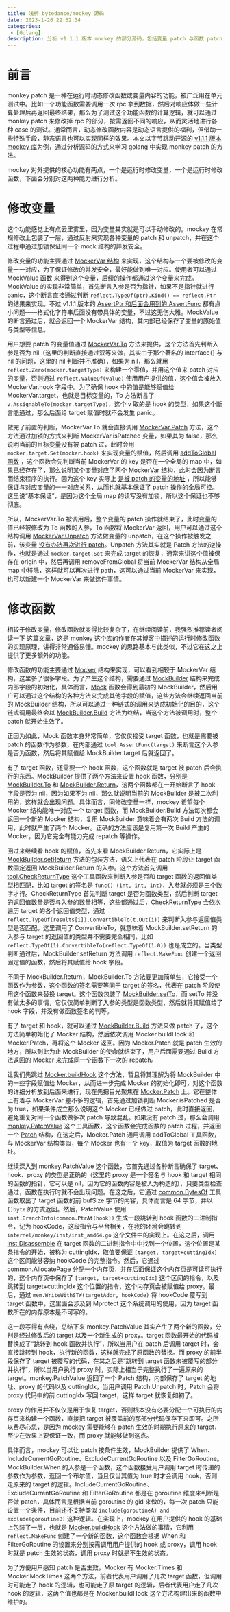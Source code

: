```yaml
---
title: 浅析 bytedance/mockey 源码
date: 2023-1-26 22:32:34
categories:
 - [Golang]
description: 分析 v1.1.1 版本 mockey 的部分源码，包括变量 patch 与函数 patch
---
```


# 前言

monkey patch 是一种在运行时动态修改函数或变量内容的功能，被广泛用在单元测试中。比如一个功能函数需要调用一次 rpc 拿到数据，然后对响应体做一些计算处理后再返回最终结果，那么为了测试这个功能函数的计算逻辑，就可以通过 monkey patch 来修改掉 rpc 的部分，按需返回不同的响应，从而灵活地进行各种 case 的测试。通常而言，动态修改函数内容是动态语言提供的福利，但借助一些特殊手段，静态语言也可以实现同样的效果。本文以字节跳动开源的 [v1.1.1 版本 mockey 库](https://github.com/bytedance/mockey/tree/v1.1.1)为例，通过分析源码的方式来学习 golang 中实现 monkey patch 的方法。

mockey 对外提供的核心功能有两点，一个是运行时修改变量，一个是运行时修改函数，下面会分别对这两种能力进行分析。

# 修改变量

这个功能感觉上有点云里雾里，因为变量其实就是可以手动修改的。mockey 在常规修改上包装了一层，通过反射来实现各种变量的 patch 和 unpatch，并在这个过程中通过加锁保证同一个 mock 结构的并发安全。

修改变量的功能主要通过 [MockerVar 结构](https://github.com/bytedance/mockey/blob/v1.1.1/mock_var.go#L34-L43) 来实现，这个结构与一个要被修改的变量一一对应，为了保证修改的并发安全，最好能做到唯一对应。使用者可以通过 [MockValue 函数](https://github.com/bytedance/mockey/blob/v1.1.1/mock_var.go#L45-L54) 来得到这个变量，后续的操作都通过这个变量来完成。MockValue 的实现非常简单，首先断言入参是否为指针，如果不是指针就进行 panic，这个断言直接通过判断 `reflect.TypeOf(ptr).Kind() == reflect.Ptr` 的结果来实现。不过 v1.1.1 版本的 [AssertPtr 和后面会用到的 AssertFunc](https://github.com/bytedance/mockey/blob/v1.1.1/internal/tool/assert.go#L39-L45) 都有点小问题——格式化字符串后面没有带具体的变量，不过这无伤大雅。MockValue 的断言通过后，就会返回一个 MockerVar 结构，其内部已经保存了变量的原始值与类型等信息。

用户想要 patch 的变量值通过 [MockerVar.To](https://github.com/bytedance/mockey/blob/v1.1.1/mock_var.go#L55-L69) 方法来提供，这个方法首先判断入参是否为 nil（这里的判断直接通过双等来做，其实由于那个著名的 interface{} 与 nil 的问题，这里的 nil 判断并不准确），如果为 nil，那么就用 `reflect.Zero(mocker.targetType)` 来构建一个零值，并用这个值来 patch 对应的变量，否则通过 `reflect.ValueOf(value)` 使用用户提供的值，这个值会被放入 MockerVar.hook 字段中。为了确保 hook 中的值是能够赋值给 MockerVar.target，也就是目标变量的，To 方法断言了 `v.AssignableTo(mocker.targetType)`，这个 v 取的是 hook 的类型，如果这个断言能通过，那么后面给 target 赋值时就不会发生 panic。

做完了前置的判断，MockerVar.To 就会直接调用 [MockerVar.Patch](https://github.com/bytedance/mockey/blob/v1.1.1/mock_var.go#L71-L84) 方法，这个方法通过加锁的方式来判断 MockerVar.isPatched 变量，如果其为 false，那么说明当前的目标变量没有被 patch 过，此时会用 `mocker.target.Set(mocker.hook)` 来实现变量的赋值，然后调用 [addToGlobal 函数](https://github.com/bytedance/mockey/blob/v1.1.1/convey.go#L51-L58) ，这个函数会先判断当前 MockerVar 的 key 是否在一个全局的 map 中，如果已经存在了，那么说明某个变量对应了两个 MockerVar 结构，此时会因为断言而结束程序的执行。因为这个 key 实际上 [是被 patch 的变量的地址](https://github.com/bytedance/mockey/blob/v1.1.1/mock_var.go#L102-L104) ，所以能够保证与对应变量的一一对应关系，从而也就基本保证了 patch 操作的全局可控。这里说“基本保证”，是因为这个全局 map 的读写没有加锁，所以这个保证也不够彻底。

所以，MockerVar.To 被调用后，整个变量的 patch 操作就结束了，此时变量的值已经被修改为 To 函数的入参，To 函数将 MockerVar 返回，用户可以通过这个结构调用 [MockerVar.Unpatch](https://github.com/bytedance/mockey/blob/v1.1.1/mock_var.go#L86-L100) 方法做变量的 unpatch，在这个操作被触发之前，该变量 [没有办法再次进行 patch](https://github.com/bytedance/mockey/blob/v1.1.1/mock_var.go#L72-L75)。Unpatch 方法其实就是 Patch 方法的逆操作，也就是通过 `mocker.target.Set` 来完成 target 的恢复，通常来讲这个值被保存在 origin 中，然后再调用 removeFromGlobal 将当前 MockerVar 结构从全局 map 中移除，这样就可以再次进行 path，这可以通过当前 MockerVar 来实现，也可以新建一个 MockerVar 来做这件事情。

# 修改函数

相较于修改变量，修改函数就变得比较复杂了，在继续阅读前，我强烈推荐读者阅读一下 [这篇文章](https://bou.ke/blog/monkey-patching-in-go/)，这是 [monkey](https://github.com/bouk/monkey) 这个库的作者在其博客中描述的运行时修改函数的实现原理，讲得非常通俗易懂。mockey 的思路基本与此类似，不过它在这之上提供了更多额外的功能。

修改函数的功能主要通过 [Mocker](https://github.com/bytedance/mockey/blob/v1.1.1/mock.go#L35-L47) 结构来实现，可以看到相较于 MockerVar 结构，这里多了很多字段。为了产生这个结构，需要通过 [MockBuilder](https://github.com/bytedance/mockey/blob/v1.1.1/mock.go#L49-L59) 结构来完成内部字段的初始化，具体而言，[Mock](https://github.com/bytedance/mockey/blob/v1.1.1/mock.go#L61-L67) 函数会得到最初的 MockBuilder，然后用户可以通过这个结构的各种方法来完成其他字段的赋值，这些方法会继续返回当前的 MockBuilder 结构，所以可以通过一种链式的调用来达成初始化的目的，这个链式调用最终会以 [MockBuilder.Build](https://github.com/bytedance/mockey/blob/v1.1.1/mock.go#L153-L158) 方法为终结，当这个方法被调用时，整个 patch 就开始生效了。

正因为如此，Mock 函数本身非常简单，它仅仅接受 target 函数，也就是需要被 patch 的函数作为参数，在内部通过 `tool.AssertFunc(target)` 来断言这个入参是否为函数，然后将其赋值给 MockBuilder.target 后就返回了。

有了 target 函数，还需要一个 hook 函数，这个函数就是 target 被 patch 后会执行的东西。MockBuilder 提供了两个方法来设置 hook 函数，分别是 [MockBuilder.To](https://github.com/bytedance/mockey/blob/v1.1.1/mock.go#L112-L115) 和 [MockBuilder.Return](https://github.com/bytedance/mockey/blob/v1.1.1/mock.go#L117-L120)，这两个函数都在一开始断言了 hook 字段是否为 nil，因为如果不为 nil，那么就说明当前的 MockBuilder 是被二次利用的，这样就会出现问题。具体而言，同修改变量一样，mockey 希望每个 Mocker 结构能唯一对应一个 target 函数，而 MockBuilder.Build 方法每次都会返回一个新的 Mocker 结构，复用 MockBuilder 意味着会有两次 Build 方法的调用，此时就产生了两个 Mocker。正确的方法应该是复用第一次 Build 产生的 Mocker，因为它完全有能力完成 repatch 等操作。

回过来继续看 hook 的赋值，首先来看 MockBuilder.Return，它实际上是 [MockBuilder.setReturn](https://github.com/bytedance/mockey/blob/v1.1.1/mock.go#L136-L151) 方法的包装方法，语义上代表在 patch 阶段让 target 函数固定返回 MockBuilder.Return 的入参。这个方法首先调用 [tool.CheckReturnType](https://github.com/bytedance/mockey/blob/v1.1.1/internal/tool/check.go#L23-L33) 这个工具函数来判断入参是否和 target 函数的返回值类型相匹配，比如 target 的签名是 `func() (int, int, int)`，入参就必须是三个数字才行。CheckReturnType 首先判断  target 是否为函数类型，然后判断 target 的返回值数量是否与入参的数量相等，这些都通过后，CheckReturnType 会依次遍历 target 的各个返回值类型，通过 `reflect.TypeOf(results[i]).ConvertibleTo(t.Out(i))` 来判断入参与返回值类型是否匹配。这里调用了 ConvertibleTo，就意味着 MockBuilder.setReturn 的入参与 target 的返回值的类型并不需要完全相同，比如 `reflect.TypeOf(1).ConvertibleTo(reflect.TypeOf(1.0))` 也是成立的。当类型判断通过后，MockBuilder.setReturn 方法调用 `reflect.MakeFunc` 创建一个返回固定值的函数，然后将其赋值给 hook 字段。

不同于 MockBuilder.Return，MockBuilder.To 方法要更加简单些，它接受一个函数作为参数，这个函数的签名需要等同于 target 的签名，代表在 patch 阶段使用这个函数来替换 target。这个函数包装了 [MockBuilder.setTo](https://github.com/bytedance/mockey/blob/v1.1.1/mock.go#L105-L110)，而 setTo 并没有做太多的事情，它仅仅简单判断了入参的类型是函数类型，然后就将其赋值给了 hook 字段，并没有做函数签名的判等。

有了 target 和 hook，就可以通过 [MockBuilder.Build](https://github.com/bytedance/mockey/blob/v1.1.1/mock.go#L153-L158) 方法来做 patch 了，这个方法简单初始化了 Mocker 结构，然后依次调用 Mocker.buildHook 和 Mocker.Patch，再将这个 Mocker 返回。因为 Mocker.Patch 就是 patch 生效的地方，所以到此为止 MockBuilder 的使命就结束了，用户后面需要通过 Build 方法返回的 Mocker 来完成同一个函数下一次的 repatch。

让我们先跳过 [Mocker.buildHook](https://github.com/bytedance/mockey/blob/v1.1.1/mock.go#L175-L235) 这个方法，暂且将其理解为将 MockBuilder 中的一些字段赋值给 Mocker，从而进一步完成 Mocker 的初始化即可，对这个函数的详细分析放到后面来进行，现在先把目光聚焦在 [Mocker.Patch](https://github.com/bytedance/mockey/blob/v1.1.1/mock.go#L237-L249) 上。它在整体上有着与 MockerVar 差不多的逻辑，首先通过加锁判断 Mocker.isPatched 是否为 true，如果条件成立那么说明这个 Mocker 已经做过 patch，此时直接返回，避免重复对同一个函数做多次 patch 导致混乱。如果没有 patch 过，那么会调用 [monkey.PatchValue](https://github.com/bytedance/mockey/blob/v1.1.1/internal/monkey/patch.go#L42-L74) 这个工具函数，这个函数会完成函数的 patch 过程，并返回一个 [Patch](https://github.com/bytedance/mockey/blob/v1.1.1/internal/monkey/patch.go#L29-L34) 结构，在这之后，Mocker.Patch 通用调用 addToGlobal 工具函数，与 MockerVar 结构类似，每个 Mocker 也有一个 key，取值为 target 函数的地址。

继续深入到 monkey.PatchValue 这个函数，它首先通过各种断言确保了 target、hook、proxy 的类型是正确的（这里的 proxy 是一个签名与 hook 和 target 相同的函数的指针，它可以是 nil，因为它的函数内容是被人为构造的），只要类型检查通过，函数在执行时就不会出现问题。在这之后，它通过 [common.BytesOf](https://github.com/bytedance/mockey/blob/v1.1.1/internal/monkey/common/transform.go#L36-L42) 工具函数取出了 target 函数的前 bufSize 字节的内容，具体而言是 64 字节，并以 `[]byte` 的方式返回。然后，PatchValue 使用 `inst.BranchInto(common.PtrAt(hook))` 生成一段跳转到 hook 函数的二进制指令，记为 hookCode，这段指令与平台相关，在我的环境会跳转到 `internel/monkey/inst/inst_amd64.go` 这个文件中的实现上。在这之后，调用 [inst.Disassemble](https://github.com/bytedance/mockey/blob/v1.1.1/internal/monkey/inst/disasm_amd64.go#L24-L37) 在 target 函数的二进制指令中中找到一个位置，这个位置是某条指令的开始，被称为 cuttingIdx，取值要保证 `[target, target+cuttingIdx]` 这个区间能够容纳 hookCode 的完整指令。然后，它通过 common.AllocatePage 分配一个内存页，并在后面保证这个内存页是可读可执行的，这个内存页中保存了 `[target, target+cuttingIdx]` 这个区间的指令，以及跳转到 target+cuttingIdx 这个位置的指令，这个内存页会被赋值给 proxy。最后，通过 `mem.WriteWithSTW(targetAddr, hookCode)` 将 hookCode 覆写到 target 函数中，这里面会涉及到 Mprotect 这个系统调用的使用，因为 target 函数所在的内存原本是不可写的。

这一段写得有点绕，总结下来 monkey.PatchValue 其实产生了两个新的函数，分别是经过修改后的 target 以及一个新生成的 proxy。target 函数最开始的代码被替换成了“跳转到 hook 函数并执行”，所以当用户在 patch 后调用 target 时，会直接跳转到 hook，执行新的函数，这样就完成了原函数的替换。而 proxy 的前半段保存了 target 被覆写的代码，在其之后是“跳转到 target 函数未被覆写的部分并执行”，所以当用户执行 proxy 时，实际上相当于完整执行了一遍原来的 target。monkey.PatchValue 返回了一个 Patch 结构，内部保存了 target 的地址、proxy 的代码以及 cuttingIdx，当用户调用 Patch.Unpatch 时，Patch 会将 proxy 代码中的前 cuttingIdx 写回 target，这样 target 就恢复如初了。

proxy 的作用并不仅仅是用于恢复 target，否则根本没有必要分配一个可执行的内存页来构建一个函数，直接把 target 被覆盖前的那部分代码保存下来即可。之所以费尽心思，是因为 mockey 需要能够在 patch 生效的时期执行原来的 target，至少在效果上要保证一致，而 proxy 就能够做到这点。

具体而言，mockey 可以让 patch 按条件生效，MockBuilder 提供了 When、IncludeCurrentGoRoutine、ExcludeCurrentGoRoutine 以及 FilterGoRoutine。MockBuilder.When 的入参是一个函数，这个函数接受用户调用 target 时传递的参数作为参数，返回一个布尔值，当且仅当其值为 true 时才会调用 hook，否则走原来的 target 的逻辑。IncludeCurrentGoRoutine、ExcludeCurrentGoRoutine 和 FilterGoRoutine 都是在 goroutine 维度来判断是否做 patch，具体而言是根据当前 goroutine 的 gid 来做的，每一次 patch 只能设置一个条件，目前还不支持类似 `include(goroutineA) and exclude(goroutineB)` 这种逻辑。在实现上，mockey 在用户提供的 hook 的基础上包装了一层，也就是 [Mocker.buildHook](https://github.com/bytedance/mockey/blob/v1.1.1/mock.go#L175-L235) 这个方法做的事情，它利用 `reflect.MakeFunc` 创建了一个新的函数，这个函数会根据 When 和 FilterGoRoutine 的设置来分别按需调用用户提供的 hook 或 proxy，调用 hook 时就是 patch 生效的状态，调用 proxy 时就是不生效的状态。

为了方便用户感知 patch 是否生效，Mocker 有 Mocker.Times 和 Mocker.MockTimes 这两个方法，前者代表用户调用了几次 target 函数，但调用时可能走了 hook 的逻辑，也可能走了原 target 的逻辑，后者代表用户走了几次 hook 的逻辑，这两个值也都是在 Mocker.buildHook 这个方法构建出来的函数中维护的。